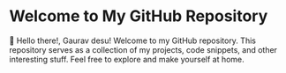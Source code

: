 # Welcome to My GitHub Repository
👋 Hello there!, Gaurav desu!
 Welcome to my GitHub repository. This repository serves as a collection of my projects, code snippets, and other interesting stuff. Feel free to explore and make yourself at home.
